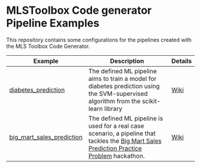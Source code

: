 # MLSToolbox Code generator Pipeline Examples
This repository contains some configurations for the pipelines created with the MLS Toolbox Code Generator.

| Example | Description | Details |
| ------- | ----------- | --------|
| [diabetes_prediction](https://github.com/MLSToolbox/mls_pipeline_examples/tree/main/diabetes_prediction) | The defined ML pipeline aims to train a model for diabetes prediction using the SVM-supervised algorithm from the scikit-learn library | [Wiki](https://github.com/MLSToolbox/mls_code_generator/wiki/Generating-pipeline-code)|
| [big_mart_sales_prediction](https://github.com/MLSToolbox/mls_pipeline_examples/tree/main/big_mart_sales_prediction) | The defined ML pipeline is used for a real case scenario, a pipeline that tackles the [Big Mart Sales Prediction Practice Problem](https://www.analyticsvidhya.com/datahack/contest/practice-problem-big-mart-sales-iii) hackathon. |[Wiki](https://github.com/MLSToolbox/mls_code_generator/wiki/Big-Mart-Sales-prediction) |
